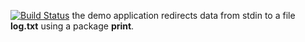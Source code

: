 [![Build Status](https://travis-ci.org/NeverMore27/lab10.svg?branch=master)](https://travis-ci.org/NeverMore27/lab10)
the demo application redirects data from stdin to a file **log.txt** using a package **print**.
